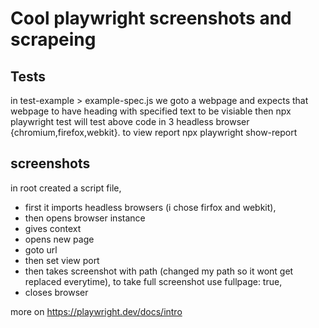 # Cool playwright screenshots and scrapeing

## Tests
in test-example > example-spec.js we goto a webpage and expects that webpage to have heading with specified text to be visiable
then npx playwright test will test above code in 3 headless browser {chromium,firefox,webkit}. to view report npx playwright show-report

## screenshots 
in root created a script file, 
  - first it imports headless browsers (i chose firfox and webkit),
  - then opens browser instance
  - gives context
  - opens new page
  - goto url
  - then set view port
  - then takes screenshot with path (changed my path so it wont get replaced everytime), to take full screenshot use fullpage: true,
  - closes browser


more on https://playwright.dev/docs/intro
